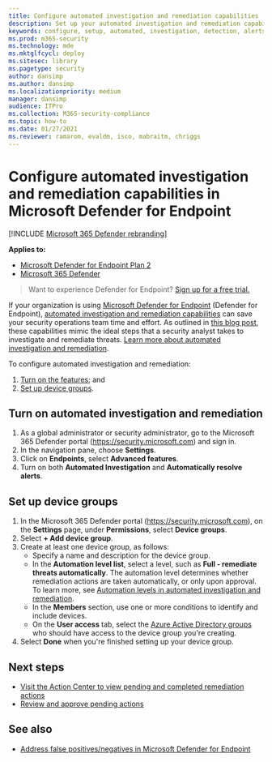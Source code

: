 ```yaml
---
title: Configure automated investigation and remediation capabilities
description: Set up your automated investigation and remediation capabilities in Microsoft Defender for Endpoint.
keywords: configure, setup, automated, investigation, detection, alerts, remediation, response
ms.prod: m365-security
ms.technology: mde
ms.mktglfcycl: deploy
ms.sitesec: library
ms.pagetype: security
author: dansimp
ms.author: dansimp
ms.localizationpriority: medium
manager: dansimp
audience: ITPro
ms.collection: M365-security-compliance
ms.topic: how-to
ms.date: 01/27/2021
ms.reviewer: ramarom, evaldm, isco, mabraitm, chriggs
---
```


# Configure automated investigation and remediation capabilities in Microsoft Defender for Endpoint

[!INCLUDE [Microsoft 365 Defender rebranding](../../includes/microsoft-defender.md)]

**Applies to:**
- [Microsoft Defender for Endpoint Plan 2](https://go.microsoft.com/fwlink/p/?linkid=2154037)
- [Microsoft 365 Defender](https://go.microsoft.com/fwlink/?linkid=2118804)

> Want to experience Defender for Endpoint? [Sign up for a free trial.](https://signup.microsoft.com/create-account/signup?products=7f379fee-c4f9-4278-b0a1-e4c8c2fcdf7e&ru=https://aka.ms/MDEp2OpenTrial?ocid=docs-wdatp-assignaccess-abovefoldlink)

If your organization is using [Microsoft Defender for Endpoint](/windows/security/threat-protection/) (Defender for Endpoint), [automated investigation and remediation capabilities](/microsoft-365/security/defender-endpoint/automated-investigations) can save your security operations team time and effort. As outlined in [this blog post](https://techcommunity.microsoft.com/t5/microsoft-defender-atp/enhance-your-soc-with-microsoft-defender-atp-automatic/ba-p/848946), these capabilities mimic the ideal steps that a security analyst takes to investigate and remediate threats. [Learn more about automated investigation and remediation](/microsoft-365/security/defender-endpoint/automated-investigations).

To configure automated investigation and remediation:

1. [Turn on the features](#turn-on-automated-investigation-and-remediation); and
2. [Set up device groups](#set-up-device-groups).

## Turn on automated investigation and remediation

1. As a global administrator or security administrator, go to the Microsoft 365 Defender portal (<https://security.microsoft.com>) and sign in.
2. In the navigation pane, choose **Settings**.
3. Click on **Endpoints**, select **Advanced features**.
4. Turn on both **Automated Investigation** and **Automatically resolve alerts**.

## Set up device groups

1. In the Microsoft 365 Defender portal (<https://security.microsoft.com>), on the **Settings** page, under **Permissions**, select **Device groups**.
2. Select **+ Add device group**.
3. Create at least one device group, as follows:
   - Specify a name and description for the device group.
   - In the **Automation level list**, select a level, such as **Full - remediate threats automatically**. The automation level determines whether remediation actions are taken automatically, or only upon approval. To learn more, see [Automation levels in automated investigation and remediation](automation-levels.md).
   - In the **Members** section, use one or more conditions to identify and include devices.
   - On the **User access** tab, select the [Azure Active Directory groups](/azure/active-directory/fundamentals/active-directory-manage-groups?context=azure/active-directory/users-groups-roles/context/ugr-context) who should have access to the device group you're creating.
4. Select **Done** when you're finished setting up your device group.

## Next steps

- [Visit the Action Center to view pending and completed remediation actions](/microsoft-365/security/defender-endpoint/auto-investigation-action-center#the-action-center)
- [Review and approve pending actions](/microsoft-365/security/defender-endpoint/manage-auto-investigation)

## See also

- [Address false positives/negatives in Microsoft Defender for Endpoint](defender-endpoint-false-positives-negatives.md)
